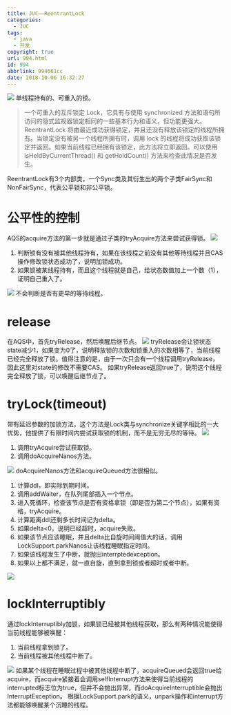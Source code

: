 ```yaml
---
title: JUC——ReentrantLock
categories:
  - JUC
tags:
  - java
  - 并发
copyright: true
url: 994.html
id: 994
abbrlink: 994661cc
date: 2018-10-06 16:32:27
---
```


![](https://kherrisanbucketone.oss-cn-shanghai.aliyuncs.com/ce7ae3e6bb8915c9daaf1b1cc426ad33.png) 单线程持有的、可重入的锁。

> 一个可重入的互斥锁定 Lock，它具有与使用 synchronized 方法和语句所访问的隐式监视器锁定相同的一些基本行为和语义，但功能更强大。ReentrantLock 将由最近成功获得锁定，并且还没有释放该锁定的线程所拥有。当锁定没有被另一个线程所拥有时，调用 lock 的线程将成功获取该锁定并返回。如果当前线程已经拥有该锁定，此方法将立即返回。可以使用 isHeldByCurrentThread() 和 getHoldCount() 方法来检查此情况是否发生。

<!-- more -->

ReentrantLock有3个内部类，一个Sync类及其衍生出的两个子类FairSync和NonFairSync，代表公平锁和非公平锁。

公平性的控制
======

AQS的acquire方法的第一步就是通过子类的tryAcquire方法来尝试获得锁。 ![](https://kherrisanbucketone.oss-cn-shanghai.aliyuncs.com/2569c482e46833c20b6a967974e094df.png)

1.  判断锁有没有被其他线程持有，如果在该线程之前没有其他等待线程并且CAS操作修改锁状态成功了，说明加锁成功。
2.  如果锁被某线程持有，而且这个线程就是自己，给状态数值加上一个数（1），证明自己重入了。

![](https://kherrisanbucketone.oss-cn-shanghai.aliyuncs.com/7f3f467fbb52491518ef0564f3130157.png) 不会判断是否有更早的等待线程。

release
=======

在AQS中，首先tryRelease，然后唤醒后继节点。 ![](https://kherrisanbucketone.oss-cn-shanghai.aliyuncs.com/6ba5210f4f36b59903e9ce079c581add.png) tryRelease会让锁状态state减少1，如果变为0了，说明释放锁的次数和锁重入的次数相等了，当前线程已经完全释放了锁。值得注意的是，由于一次只会有一个线程调用tryRelease，因此这里对state的修改不需要CAS。 如果tryRelease返回true了，说明这个线程完全释放了锁，可以唤醒后继节点了。

tryLock(timeout)
================

带有延迟参数的加锁方法，这个方法是Lock类与synchronize关键字相比的一大优势，他提供了有限时间内尝试获取锁的机制，而不是无穷无尽的等待。 ![](https://kherrisanbucketone.oss-cn-shanghai.aliyuncs.com/fa8f23c158fb51ae37050603f81db14a.png)

1.  调用tryAcquire尝试获取锁。
2.  调用doAcquireNanos方法。

![](https://kherrisanbucketone.oss-cn-shanghai.aliyuncs.com/Snipaste_2018-10-06_15-45-27.jpg) doAcquireNanos方法和acquireQueued方法很相似。

1.  计算ddl，即实际到期时间。
2.  调用addWaiter，在队列尾部插入一个节点。
3.  进入死循环，检查该节点是否有资格拿锁（即是否为第二个节点），如果有资格，tryAcquire。
4.  计算距离ddl还剩多长时间记为delta。
5.  如果delta<0，说明已经超时，acquire失败。
6.  如果该节点应该睡眠，并且delta比自旋时间阈值大的话，调用LockSupport.parkNanos让该线程睡眠指定时间。
7.  如果该线程发生了中断，就抛出interrptedexception。
8.  如果以上都不满足，就一直自旋，直到拿到锁或者超时或者中断。

![](https://kherrisanbucketone.oss-cn-shanghai.aliyuncs.com/95a2820e520129712a21853d29f2346c.png)

lockInterruptibly
=================

通过lockInterruptibly加锁，如果锁已经被其他线程获取，那么有两种情况能使得当前线程能够被唤醒：

1.  当前线程拿到锁了。
2.  当前线程被其他线程中断了。

![](https://kherrisanbucketone.oss-cn-shanghai.aliyuncs.com/b5ba5cfbeeaa64d4b215575ea40b25ef.png) 如果某个线程在睡眠过程中被其他线程中断了，acquireQueued会返回true给acquire，而acquire紧接着会调用selfInterrupt方法来使得当前线程的interrupted标志位为true，但并不会抛出异常，而doAcquireInterruptible会抛出InterruptException。 根据LockSupport.park的语义，unpark操作和interrupt方法都能够唤醒某个沉睡的线程。